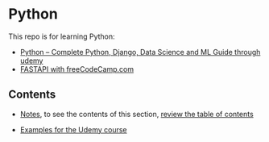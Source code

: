 # Python

This repo is for learning Python:

- [Python – Complete Python, Django, Data Science and ML Guide through udemy](./Udemy%20Course/README.md)
- [FASTAPI with freeCodeCamp.com](./FastAPI/README.md)

## Contents

- [Notes](./Notes/README.md), to see the contents of this section, [review the table of contents](./Notes/README.md/#table-of-contents)

- [Examples for the Udemy course](./Examples/)